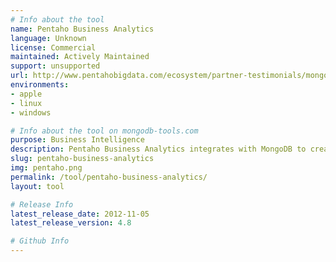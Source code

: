 ```yaml
---
# Info about the tool
name: Pentaho Business Analytics
language: Unknown
license: Commercial
maintained: Actively Maintained
support: unsupported
url: http://www.pentahobigdata.com/ecosystem/partner-testimonials/mongodb
environments:
- apple
- linux
- windows

# Info about the tool on mongodb-tools.com
purpose: Business Intelligence
description: Pentaho Business Analytics integrates with MongoDB to create an interface for data input and output as well as discovery, visualization and predictive analytics.
slug: pentaho-business-analytics
img: pentaho.png
permalink: /tool/pentaho-business-analytics/
layout: tool

# Release Info
latest_release_date: 2012-11-05
latest_release_version: 4.8

# Github Info
---
```


